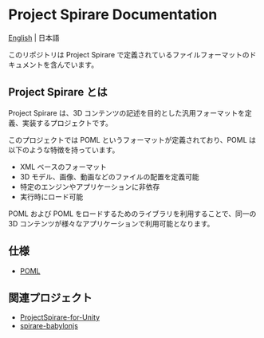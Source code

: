 # Project Spirare Documentation

[English](./README.md) | 日本語

このリポジトリは Project Spirare で定義されているファイルフォーマットのドキュメントを含んでいます。

## Project Spirare とは

Project Spirare は、3D コンテンツの記述を目的とした汎用フォーマットを定義、実装するプロジェクトです。

このプロジェクトでは POML というフォーマットが定義されており、POML は以下のような特徴を持っています。

- XML ベースのフォーマット
- 3D モデル、画像、動画などのファイルの配置を定義可能
- 特定のエンジンやアプリケーションに非依存
- 実行時にロード可能

POML および POML をロードするためのライブラリを利用することで、同一の 3D コンテンツが様々なアプリケーションで利用可能となります。

## 仕様

- [POML](./specification/POML/POML-ja.md)

## 関連プロジェクト

- [ProjectSpirare-for-Unity](https://github.com/HoloLabInc/ProjectSpirare-for-Unity)
- [spirare-babylonjs](https://github.com/HoloLabInc/spirare-babylonjs)
